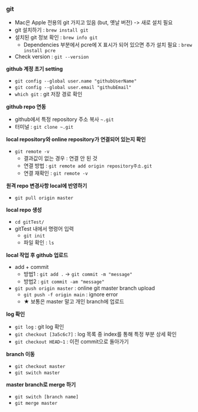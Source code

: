 ### git
- Mac은 Apple 전용의 git 가지고 있음 (but, 옛날 버전) -> 새로 설치 필요
- git 설치하기 : `brew install git`
- 설치된 git 정보 확인 : `brew info git`
  - Dependencies 부분에서 pcre에 X 표시가 되어 있으면 추가 설치 필요 : `brew install pcre`
- Check version : `git --version`

<b>github 계정 초기 setting</b>
- `git config --global user.name "githubUserName"`
- `git config --global user.email "githubEmail"`
- `which git` : git 저장 경로 확인

<b>github repo 연동</b>
- github에서 특정 repository 주소 복사 `~.git`
- 터미널 : `git clone ~.git`

<b>local repository와 online repository가 연결되어 있는지 확인</b>
- `git remote -v`
  - 결과값이 없는 경우 : 연결 안 된 것
  - 연결 방법 : `git remote add origin repository주소.git`
  - 연결 재확인 : `git remote -v`

<b>원격 repo 변경사항 local에 반영하기</b>
- `git pull origin master`

<b>local repo 생성</b>
- `cd gitTest/`
- gitTest 내에서 명령어 입력
  - `git init`
  - 파일 확인 : `ls`

<b>local 작업 후 github 업로드</b>
- add + commit
  - 방법1 : `git add .` → `git commit -m "message"`
  - 방법2 : `git commit -am "message"`
- `git push origin master` : online git master branch upload
  - `git push -f origin main` : ignore error
  - ★ 보통은 master 말고 개인 branch에 업로드

<b>log 확인</b>
- `git log` : git log 확인
- `git checkout [3a5c6c7]` : log 목록 중 index를 통해 특정 부분 상세 확인
- `git checkout HEAD~1` : 이전 commit으로 돌아가기

<b>branch 이동</b>
- `git checkout master`
- `git switch master`

<b>master branch로 merge 하기</b>
- `git switch [branch name]`
- `git merge master`

 
